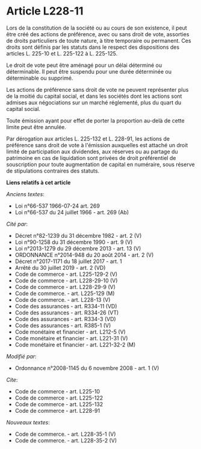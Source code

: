 # Article L228-11

Lors de la constitution de la société ou au cours de son existence, il peut être créé des actions de préférence, avec ou sans
droit de vote, assorties de droits particuliers de toute nature, à titre temporaire ou permanent. Ces droits sont définis par
les statuts dans le respect des dispositions des articles L. 225-10 et L. 225-122 à L. 225-125. 

Le droit de vote peut être aménagé pour un délai déterminé ou déterminable. Il peut être suspendu pour une durée déterminée
ou déterminable ou supprimé. 

Les actions de préférence sans droit de vote ne peuvent représenter plus de la moitié du capital social, et dans les sociétés
dont les actions sont admises aux négociations sur un marché réglementé, plus du quart du capital social. 

Toute émission ayant pour effet de porter la proportion au-delà de cette limite peut être annulée. 

Par dérogation aux articles L. 225-132 et L. 228-91, les actions de préférence sans droit de vote à l'émission auxquelles est
attaché un droit limité de participation aux dividendes, aux réserves ou au partage du patrimoine en cas de liquidation sont
privées de droit préférentiel de souscription pour toute augmentation de capital en numéraire, sous réserve de stipulations
contraires des statuts.

**Liens relatifs à cet article**

_Anciens textes_:

  - Loi n°66-537 1966-07-24 art. 269
  - Loi n°66-537 du 24 juillet 1966 - art. 269 (Ab)

_Cité par_:

  - Décret n°82-1239 du 31 décembre 1982 - art. 2 (V)
  - Loi n°90-1258 du 31 décembre 1990 - art. 9 (V)
  - Loi n°2013-1279 du 29 décembre 2013 - art. 13 (V)
  - ORDONNANCE n°2014-948 du 20 août 2014 - art. 2 (V)
  - Décret n°2017-1171 du 18 juillet 2017 - art. 1
  - Arrêté du 30 juillet 2019 - art. 2 (VD)
  - Code de commerce - art. L225-129-2 (V)
  - Code de commerce - art. L228-29-10 (V)
  - Code de commerce - art. L228-29-9 (V)
  - Code de commerce. - art. L225-129 (M)
  - Code de commerce. - art. L228-13 (V)
  - Code des assurances - art. R334-11 (VD)
  - Code des assurances - art. R334-26 (VT)
  - Code des assurances - art. R334-3 (VD)
  - Code des assurances - art. R385-1 (V)
  - Code monétaire et financier - art. L212-5 (V)
  - Code monétaire et financier - art. L221-31 (V)
  - Code monétaire et financier - art. L221-32-2 (M)

_Modifié par_:

  - Ordonnance n°2008-1145 du 6 novembre 2008 - art. 1 (V)

_Cite_:

  - Code de commerce - art. L225-10
  - Code de commerce - art. L225-122
  - Code de commerce - art. L225-132
  - Code de commerce - art. L228-91

_Nouveaux textes_:

  - Code de commerce. - art. L228-35-1 (V)
  - Code de commerce. - art. L228-35-2 (V)
